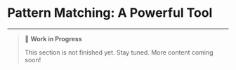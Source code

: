 # Pattern Matching: A Powerful Tool

---

> 🚧 **Work in Progress**
>
> This section is not finished yet. Stay tuned. More content coming soon!
